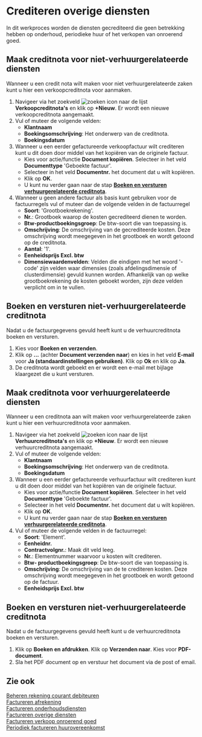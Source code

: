 # Crediteren overige diensten

In dit werkproces worden de diensten gecrediteerd die geen betrekking hebben op onderhoud, periodieke huur of het verkopen van onroerend goed.

## Maak creditnota voor niet-verhuurgerelateerde diensten

Wanneer u een credit nota wilt maken voor niet verhuurgerelateerde zaken kunt u hier een verkoopcreditnota voor aanmaken. 

1. Navigeer via het zoekveld ![zoeken icon](/assets/images/zoeken.png "zoeken icon") naar de lijst **Verkoopcreditnota's** en klik op **+Nieuw**. Er wordt een nieuwe verkoopcreditnota aangemaakt. 
2. Vul of muteer de volgende velden:
	- **Klantnaam**
	- **Boekingsomschrijving**: Het onderwerp van de creditnota.
	- **Boekingsdatum**
3. Wanneer u een eerder gefactureerde verkoopfactuur wilt crediteren kunt u dit doen door middel van het kopiëren van de originele factuur. 
	- Kies voor actie/functie **Document kopiëren**. Selecteer in het veld **Documenttype** 'Geboekte factuur'. 
	- Selecteer in het veld **Documentnr.** het document dat u wilt kopiëren. 
	- Klik op **OK**. 
	- U kunt nu verder gaan naar de stap **[Boeken en versturen verhuurgerelateerde creditnota](#Boeken-en-versturen-verhuurgerelateerde-creditnota)**.
4. Wanneer u geen andere factuur als basis kunt gebruiken voor de factuurregels vul of muteer dan de volgende velden in de factuurregel
	- **Soort**: 'Grootboekrekening'.
	- **Nr.**: Grootboek waarop de kosten gecrediteerd dienen te worden. 
	- **Btw-productboekingsgroep**: De btw-soort die van toepassing is.
	- **Omschrijving**: De omschrijving van de gecrediteerde kosten. Deze omschrijving wordt meegegeven in het grootboek en wordt getoond op de creditnota. 
	- **Aantal**: '1'.
	- **Eenheidsprijs Excl. btw**
	 - **Dimensiewaardenvelden**: Velden die eindigen met het woord '-code' zijn velden waar dimensies (zoals afdelingsdimensie of clusterdimensie) gevuld kunnen worden. Afhankelijk van op welke grootboekrekening de kosten geboekt worden, zijn deze velden verplicht om in te vullen.  

## Boeken en versturen niet-verhuurgerelateerde creditnota

Nadat u de factuurgegevens gevuld heeft kunt u de verhuurcreditnota boeken en versturen. 

1. Kies voor **Boeken en verzenden**. 
2. Klik op **...** (achter **Document verzenden naar**) en kies in het veld **E-mail** voor **Ja (standaardinstellingen gebruiken)**. Klik op **Ok** en klik op **Ja**. 
3. De creditnota wordt geboekt en er wordt een e-mail met bijlage klaargezet die u kunt versturen. 

## Maak creditnota voor verhuurgerelateerde diensten

Wanneer u een creditnota aan wilt maken voor verhuurgerelateerde zaken kunt u hier een verhuurcreditnota voor aanmaken. 

1. Navigeer via het zoekveld ![zoeken icon](/assets/images/zoeken.png "zoeken icon") naar de lijst **Verhuurcreditnota's** en klik op **+Nieuw**. Er wordt een nieuwe verhuurcreditnota aangemaakt. 
2. Vul of muteer de volgende velden:
	- **Klantnaam**
	- **Boekingsomschrijving**: Het onderwerp van de creditnota.
	- **Boekingsdatum**
3. Wanneer u een eerder gefactureerde verhuurfactuur wilt crediteren kunt u dit doen door middel van het kopiëren van de originele factuur. 
	- Kies voor actie/functie **Document kopiëren**. Selecteer in het veld **Documenttype** 'Geboekte factuur'. 
	- Selecteer in het veld **Documentnr.** het document dat u wilt kopiëren. 
	- Klik op **OK**. 
	- U kunt nu verder gaan naar de stap **[Boeken en versturen verhuurgerelateerde creditnota](#Boeken-en-versturen-verhuurgerelateerde-creditnota)**.
4. Vul of muteer de volgende velden in de factuurregel:
	- **Soort**: 'Element'.
	- **Eenheidnr.**
	- **Contractvolgnr.**: Maak dit veld leeg.
	- **Nr.**: Elementnummer waarvoor u kosten wilt crediteren.
	- **Btw- productboekingsgroep**: De btw-soort die van toepassing is.
	- **Omschrijving**: De omschrijving van de te crediteren kosten. Deze omschrijving wordt meegegeven in het grootboek en wordt getoond op de factuur. 
	- **Eenheidsprijs Excl. btw**

## Boeken en versturen niet-verhuurgerelateerde creditnota

Nadat u de factuurgegevens gevuld heeft kunt u de verhuurcreditnota boeken en versturen. 

1. Klik op **Boeken en afdrukken**. Klik op **Verzenden naar**. Kies voor **PDF-document**. 
3. Sla het PDF document op en verstuur het document via de post of email. 

## Zie ook

[Beheren rekening courant debiteuren](../beheren-rekening-courant-debiteuren/)  
[Factureren afrekening](../factureren-afrekening/)  
[Factureren onderhoudsdiensten](../factureren-onderhoudsdiensten/)  
[Factureren overige diensten](../factureren-overige-diensten/)  
[Factureren verkoop onroerend goed](../factureren-verkoop-onroerend-goed/)  
[Periodiek factureren huurovereenkomst](../periodiek-factureren-huurovereenkomst/)  
